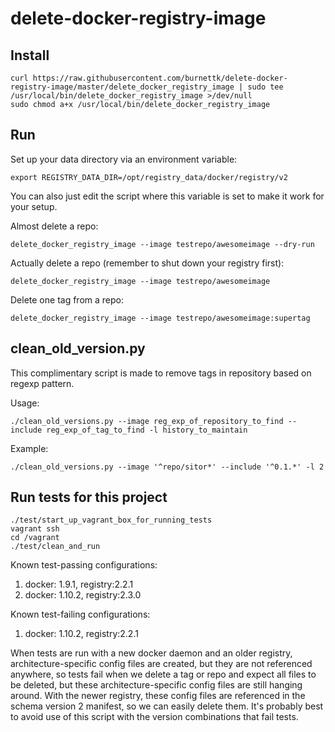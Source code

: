 # delete-docker-registry-image

## Install

    curl https://raw.githubusercontent.com/burnettk/delete-docker-registry-image/master/delete_docker_registry_image | sudo tee /usr/local/bin/delete_docker_registry_image >/dev/null
    sudo chmod a+x /usr/local/bin/delete_docker_registry_image

## Run

Set up your data directory via an environment variable:

    export REGISTRY_DATA_DIR=/opt/registry_data/docker/registry/v2

You can also just edit the script where this variable is set to make it work
for your setup.

Almost delete a repo:

    delete_docker_registry_image --image testrepo/awesomeimage --dry-run

Actually delete a repo (remember to shut down your registry first):

    delete_docker_registry_image --image testrepo/awesomeimage

Delete one tag from a repo:

    delete_docker_registry_image --image testrepo/awesomeimage:supertag


## clean_old_version.py

This complimentary script is made to remove tags in repository based on
regexp pattern.

Usage:

    ./clean_old_versions.py --image reg_exp_of_repository_to_find --include reg_exp_of_tag_to_find -l history_to_maintain

Example:

    ./clean_old_versions.py --image '^repo/sitor*' --include '^0.1.*' -l 2

## Run tests for this project

    ./test/start_up_vagrant_box_for_running_tests
    vagrant ssh
    cd /vagrant
    ./test/clean_and_run

Known test-passing configurations:
 1. docker: 1.9.1, registry:2.2.1
 2. docker: 1.10.2, registry:2.3.0

Known test-failing configurations:
 1. docker: 1.10.2, registry:2.2.1

When tests are run with a new docker daemon and an older registry,
architecture-specific config files are created, but they are not referenced
anywhere, so tests fail when we delete a tag or repo and expect all files to be
deleted, but these architecture-specific config files are still hanging around.
With the newer registry, these config files are referenced in the schema
version 2 manifest, so we can easily delete them. It's probably best to avoid
use of this script with the version combinations that fail tests.
